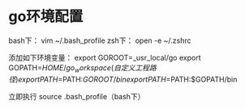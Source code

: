# go环境配置
bash下：
vim ~/.bash_profile
zsh下：
open -e ~/.zshrc

添加如下环境变量：
export GOROOT=_usr_local/go
export GOPATH=$HOME/go_workspace(自定义工程路径)
export PATH=$PATH:$GOROOT/bin
export PATH=$PATH:$GOPATH/bin

立即执行 source .bash_profile（bash下）